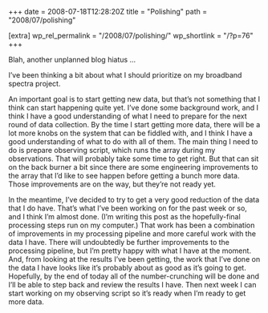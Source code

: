 +++
date = 2008-07-18T12:28:20Z
title = "Polishing"
path = "2008/07/polishing"

[extra]
wp_rel_permalink = "/2008/07/polishing/"
wp_shortlink = "/?p=76"
+++

Blah, another unplanned blog hiatus …

I’ve been thinking a bit about what I should prioritize on my broadband
spectra project.

An important goal is to start getting new data, but that’s not something that
I think can start happening quite yet. I’ve done some background work, and I
think I have a good understanding of what I need to prepare for the next round
of data collection. By the time I start getting more data, there will be a lot
more knobs on the system that can be fiddled with, and I think I have a good
understanding of what to do with all of them. The main thing I need to do is
prepare observing script, which runs the array during my observations. That
will probably take some time to get right. But that can sit on the back burner
a bit since there are some engineering improvements to the array that I’d like
to see happen before getting a bunch more data. Those improvements are on the
way, but they’re not ready yet.

In the meantime, I’ve decided to try to get a very good reduction of the data
that I do have. That’s what I’ve been working on for the past week or so, and
I think I’m almost done. (I’m writing this post as the hopefully-final
processing steps run on my computer.) That work has been a combination of
improvements in my processing pipeline and more careful work with the data I
have. There will undoubtedly be further improvements to the processing
pipeline, but I’m pretty happy with what I have at the moment. And, from
looking at the results I’ve been getting, the work that I’ve done on the data
I have looks like it’s probably about as good as it’s going to get. Hopefully,
by the end of today all of the number-crunching will be done and I’ll be able
to step back and review the results I have. Then next week I can start working
on my observing script so it’s ready when I’m ready to get more data.
